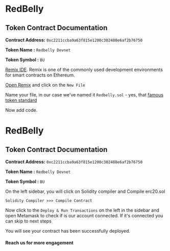 # RedBelly </br>

## **Token Contract Documentation** </br>

**Contract Address:** `0xc2211ccba9a63f815e1200c302488e6af2b76750` </br>

**Token Name :** `Redbelly Devnet`  </br>

**Token Symbol :**  `BU` </br>

 [Remix IDE](https://remix.ethereum.org/). Remix is one of the commonly used development environments for smart contracts on Ethereum.

[Open Remix](https://remix.ethereum.org/) and click on the `New File`

Name your file, in our case we've named it `Redbelly.sol` - yes, that [famous token standard](https://eips.ethereum.org/EIPS/eip-20)


Now add code. 

# RedBelly </br>

## **Token Contract Documentation** </br>

**Contract Address:** `0xc2211ccba9a63f815e1200c302488e6af2b76750` </br>

**Token Name :** `Redbelly Devnet`  </br>

**Token Symbol :**  `BU` </br>


On the left sidebar, you will click on Solidity compiler and Compile erc20.sol

```text
Solidity Compiler >>> Compile Contract
```

Now click to the `Deploy & Run Transactions` on the left in the sidebar and open Metamask to check if is our account connected. If it's connected you can skip to next steps


You will see your contract has been successfully deployed.

#### Reach us for more engagement <a id="reach-us-for-more-engagement"></a>
